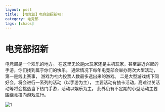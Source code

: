 ```yaml
---
layout: post
title: 【电竞部】电竞部招新啦！
category: 电竞部
tags: [chaos]
---
```


# 电竞部招新

电竞部是一个欢乐的地方。
在这里无论是pc玩家还是主机玩家，甚至最近兴起的手游，你们找到属于你们的快乐。
通常情况下每年电竞部会举办两次大型活动，第一是线上赛事，
游戏为社内投票人数最多选出来的游戏。
二是大型游戏线下同好会，将会进行一系列的活动（以手游为主），
主要活动有抽卡活动，高难过关活动等将会挑选当下热门手游，活动以娱乐为主，
此外仍有不定期的小型活动主要围绕竞技向游戏进行。

![1](https://dev.tencent.com/u/Water_Emissary/p/pbed/git/raw/master/dianjin/zhaoxing/1.png)
